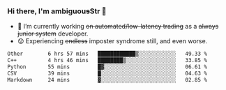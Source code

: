 ### Hi there, I'm ambiguou~~s~~Str 👋

<!--
**ambiguoustexture/ambiguoustexture** is a ✨ _special_ ✨ repository because its `README.md` (this file) appears on your GitHub profile.

Here are some ideas to get you started:
-->
- 🔭 I’m currently working ~~on automated/low-latency trading~~ as a ~~always junior system~~ developer.
- :worried: Experiencing ~~endless~~ imposter syndrome still, and even worse.

<!--START_SECTION:waka-->

```txt
Other        6 hrs 57 mins   ████████████▒░░░░░░░░░░░░   49.33 %
C++          4 hrs 46 mins   ████████▒░░░░░░░░░░░░░░░░   33.85 %
Python       55 mins         █▓░░░░░░░░░░░░░░░░░░░░░░░   06.61 %
CSV          39 mins         █░░░░░░░░░░░░░░░░░░░░░░░░   04.63 %
Markdown     24 mins         ▓░░░░░░░░░░░░░░░░░░░░░░░░   02.85 %
```

<!--END_SECTION:waka-->
